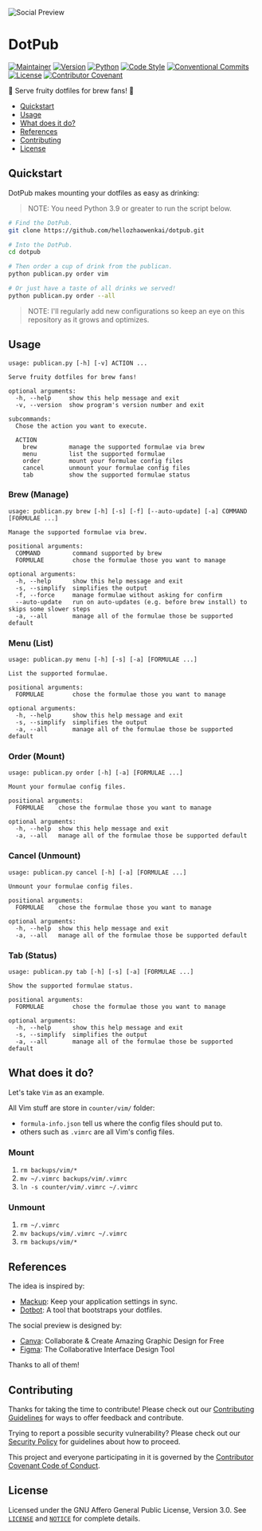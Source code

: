 ![Social Preview](https://repository-images.githubusercontent.com/380521993/394c2d67-915b-40ac-bfa7-901f93a4f4a1)

# DotPub

[![Maintainer](https://img.shields.io/badge/Maintainer-KevInZhao-42b983.svg)](https://github.com/hellozhaowenkai/)
[![Version](https://img.shields.io/github/v/tag/hellozhaowenkai/dotpub?label=Version)](https://github.com/hellozhaowenkai/dotpub/tags/)
[![Python](https://img.shields.io/badge/Python-%3E%3D3.9-success.svg)](https://www.python.org/)
[![Code Style](https://img.shields.io/badge/Code%20Style-Black-000000.svg)](https://github.com/psf/black/)
[![Conventional Commits](https://img.shields.io/badge/Conventional%20Commits-1.0.0-fe5196.svg)](https://conventionalcommits.org/)
[![License](https://img.shields.io/github/license/hellozhaowenkai/dotpub?label=License)](LICENSE)
[![Contributor Covenant](https://img.shields.io/badge/Contributor%20Covenant-2.0-4baaaa.svg)](CODE_OF_CONDUCT.md)

🍻 Serve fruity dotfiles for brew fans! 🤩

- [Quickstart](#quickstart)
- [Usage](#usage)
- [What does it do?](#what-does-it-do)
- [References](#references)
- [Contributing](#contributing)
- [License](#license)

## Quickstart

DotPub makes mounting your dotfiles as easy as drinking:

> NOTE: You need Python 3.9 or greater to run the script below.

```bash
# Find the DotPub.
git clone https://github.com/hellozhaowenkai/dotpub.git

# Into the DotPub.
cd dotpub

# Then order a cup of drink from the publican.
python publican.py order vim

# Or just have a taste of all drinks we served!
python publican.py order --all
```

> NOTE: I'll regularly add new configurations so keep an eye on this repository as it grows and optimizes.

## Usage

```man
usage: publican.py [-h] [-v] ACTION ...

Serve fruity dotfiles for brew fans!

optional arguments:
  -h, --help     show this help message and exit
  -v, --version  show program's version number and exit

subcommands:
  Chose the action you want to execute.

  ACTION
    brew         manage the supported formulae via brew
    menu         list the supported formulae
    order        mount your formulae config files
    cancel       unmount your formulae config files
    tab          show the supported formulae status
```

### Brew (Manage)

```man
usage: publican.py brew [-h] [-s] [-f] [--auto-update] [-a] COMMAND [FORMULAE ...]

Manage the supported formulae via brew.

positional arguments:
  COMMAND         command supported by brew
  FORMULAE        chose the formulae those you want to manage

optional arguments:
  -h, --help      show this help message and exit
  -s, --simplify  simplifies the output
  -f, --force     manage formulae without asking for confirm
  --auto-update   run on auto-updates (e.g. before brew install) to skips some slower steps
  -a, --all       manage all of the formulae those be supported default
```

### Menu (List)

```man
usage: publican.py menu [-h] [-s] [-a] [FORMULAE ...]

List the supported formulae.

positional arguments:
  FORMULAE        chose the formulae those you want to manage

optional arguments:
  -h, --help      show this help message and exit
  -s, --simplify  simplifies the output
  -a, --all       manage all of the formulae those be supported default
```

### Order (Mount)

```man
usage: publican.py order [-h] [-a] [FORMULAE ...]

Mount your formulae config files.

positional arguments:
  FORMULAE    chose the formulae those you want to manage

optional arguments:
  -h, --help  show this help message and exit
  -a, --all   manage all of the formulae those be supported default
```

### Cancel (Unmount)

```man
usage: publican.py cancel [-h] [-a] [FORMULAE ...]

Unmount your formulae config files.

positional arguments:
  FORMULAE    chose the formulae those you want to manage

optional arguments:
  -h, --help  show this help message and exit
  -a, --all   manage all of the formulae those be supported default
```

### Tab (Status)

```man
usage: publican.py tab [-h] [-s] [-a] [FORMULAE ...]

Show the supported formulae status.

positional arguments:
  FORMULAE        chose the formulae those you want to manage

optional arguments:
  -h, --help      show this help message and exit
  -s, --simplify  simplifies the output
  -a, --all       manage all of the formulae those be supported default
```

## What does it do?

Let's take `Vim` as an example.

All Vim stuff are store in `counter/vim/` folder:

- `formula-info.json` tell us where the config files should put to.
- others such as `.vimrc` are all Vim's config files.

### Mount

1. `rm backups/vim/*`
2. `mv ~/.vimrc backups/vim/.vimrc`
3. `ln -s counter/vim/.vimrc ~/.vimrc`

### Unmount

1. `rm ~/.vimrc`
2. `mv backups/vim/.vimrc ~/.vimrc`
3. `rm backups/vim/*`

## References

The idea is inspired by:

- [Mackup](https://github.com/lra/mackup/): Keep your application settings in sync.
- [Dotbot](https://github.com/anishathalye/dotbot/): A tool that bootstraps your dotfiles.

The social preview is designed by:

- [Canva](https://www.canva.com/): Collaborate & Create Amazing Graphic Design for Free
- [Figma](https://www.figma.com/): The Collaborative Interface Design Tool

Thanks to all of them!

## Contributing

Thanks for taking the time to contribute! Please check out our [Contributing Guidelines](CONTRIBUTING.md) for ways to offer feedback and contribute.

Trying to report a possible security vulnerability? Please check out our [Security Policy](SECURITY.md) for guidelines about how to proceed.

This project and everyone participating in it is governed by the [Contributor Covenant Code of Conduct](CODE_OF_CONDUCT.md).

## License

Licensed under the GNU Affero General Public License, Version 3.0.
See [`LICENSE`](LICENSE) and [`NOTICE`](NOTICE) for complete details.
